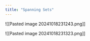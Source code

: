 ```yaml
---
title: "Spanning Sets"
---
```


![[Pasted image 20241018231243.png]]

![[Pasted image 20241018231323.png]]

